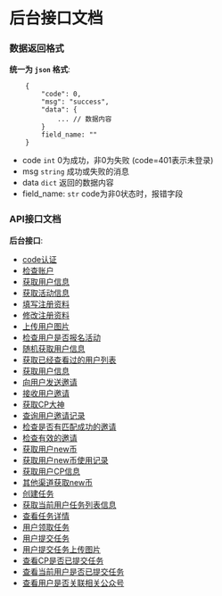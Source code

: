 # 后台接口文档

### 数据返回格式

**统一为 `json` 格式**:
```
    {
        "code": 0,
        "msg": "success",
        "data": {
            ... // 数据内容
        }
        field_name: ""
    }
```
- code `int` 0为成功，非0为失败 (code=401表示未登录)
- msg `string` 成功或失败的消息
- data `dict` 返回的数据内容
- field_name: `str`  code为非0状态时，报错字段


### API接口文档

**后台接口**:
- [code认证](docs/auth/auth.md)
- [检查账户](docs/auth/check_account.md)
- [获取用户信息](docs/auth/person_information.md)
- [获取活动信息](docs/activity/activity.md)
- [填写注册资料](docs/register/register_info.md)
- [修改注册资料](docs/register/update_register_info.md)
- [上传用户图片](docs/register/upload_picture.md)
- [检查用户是否报名活动](docs/register/check_register.md)
- [随机获取用户信息](docs/register/random_register_info.md)
- [获取已经查看过的用户列表](docs/invitation/view_user_list.md)
- [获取用户信息](docs/register/get_register_info.md)
- [向用户发送邀请](docs/invitation/send_invitation.md)
- [接收用户邀请](docs/invitation/accept_invitation.md)
- [获取CP大神](docs/invitation/invitation_cp.md)
- [查询用户邀请记录](docs/invitation/invitation_list.md)
- [检查是否有匹配成功的邀请](docs/invitation/check_inviter.md)
- [检查有效的邀请](docs/invitation/check_invitee.md)
- [获取用户new币](docs/register/get_new_corn.md)
- [获取用户new币使用记录](docs/register/get_new_corn_list.md)
- [获取用户CP信息](docs/invitation/cp.md)
- [其他渠道获取new币](docs/invitation/invitation_code.md)
- [创建任务](docs/task/task_create.md)
- [获取当前用户任务列表信息](docs/task/task_list.md)
- [查看任务详情](docs/task/task_detail.md)
- [用户领取任务](docs/task/accept_task.md)
- [用户提交任务](docs/task/finish_task.md)
- [用户提交任务上传图片](docs/task/finish_task_upload.md)
- [查看CP是否已提交任务](docs/task/check_cp_result.md)
- [查看当前用户是否已提交任务](docs/task/check_result.md)
- [查看用户是否关联相关公众号](docs/register/check_attend.md)


